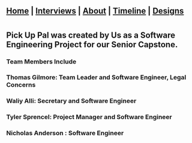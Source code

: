 ## [Home](/) | [Interviews](/tabs/interviews) | [About](/tabs/about) | [Timeline](/tabs/timeline) | [Designs](/tabs/Design)
#
## Pick Up Pal was created by Us as a Software Engineering Project for our Senior Capstone.
### Team Members Include 
### Thomas Gilmore: Team Leader and Software Engineer, Legal Concerns 
### Waliy Alli: Secretary and Software Engineer
### Tyler Sprencel: Project Manager and Software Engineer
### Nicholas Anderson : Software Engineer
<script src="http://code.jquery.com/jquery-1.4.2.min.js"></script> <script> var x = document.getElementsByClassName("site-footer-credits"); setTimeout(() => { x[0].remove(); }, 10); </script>
